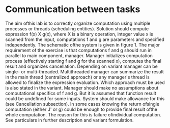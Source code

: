 # Communication between tasks
The aim ofthis lab is to correctly organize computation using multiple processes
or threads (scheduling entities). Solution should compute expression f(x) X g(x),
where X is a binary operation, integer value x is scanned from the input, computations f and g are parameters and specified independently. The schematic ofthe
system is given in figure 1. The major requirement of the exercise is that computations f and g should run in parallel to main component, manager. Manager
initializes computation process (effectively starting f and g for the scanned x),
computes the final result and organizes cancellation. Depending on variant manager can be single- or multi-threaded. Multithreaded manager can summarize the
result in the main thread (centralized approach) or any manager's thread is allowed to finalize the expression evaluation. Which approach must be used is also
stated in the variant. Manager should make no assumptions about computational
specifics of f and g. But it is assumed that function result could be undefined
for some inputs. System should make allowance for this (see Cancellation subsection). In some cases knowing the return ofsingle computation (either J' or g)
could be enough to provide final result ofthe whole computation. The reason for
this is failure ofindividual computation. See particulars in further description and
variant formulation.
